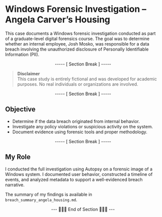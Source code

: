 # Windows Forensic Investigation – Angela Carver’s Housing

This case documents a Windows forensic investigation conducted as part of a graduate-level digital forensics course. The goal was to determine whether an internal employee, Josh Mosko, was responsible for a data breach involving the unauthorized disclosure of Personally Identifiable Information (PII).

<div align="center">

----- [ Section Break ] -----

</div>

> **Disclaimer**  
> This case study is entirely fictional and was developed for academic purposes. No real individuals or organizations are involved.

<div align="center">

----- [ Section Break ] -----

</div>

## Objective

- Determine if the data breach originated from internal behavior.
- Investigate any policy violations or suspicious activity on the system.
- Document evidence using forensic tools and proper methodology.

<div align="center">

----- [ Section Break ] -----

</div>

## My Role

I conducted the full investigation using Autopsy on a forensic image of a Windows system. I documented user behavior, constructed a timeline of events, and analyzed metadata to support a well-evidenced breach narrative.

The summary of my findings is available in `breach_summary_angela_housing.md`.

<div align="center">

--- 🔹🔹🔹 End of Section 🔹🔹🔹 ---

</div>
